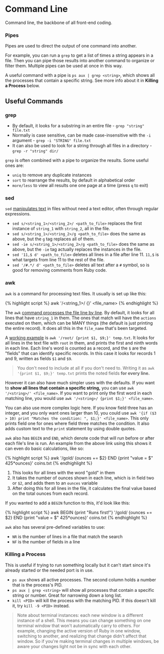 # Command Line

Command line, the backbone of all front-end coding.

### Pipes

Pipes are used to direct the output of one command into another.

For example, you can run a `grep` to get a list of times a string appears in a file. Then you can pipe those results into another command to organize or filter them. Multiple pipes can be used at once in this way.

A useful command with a pipe is `ps aux | grep <string>`, which shows all the processes that contain a specific string. See more info about it in **Killing a Process** below.

## Useful Commands

### grep

* By default, it looks for a substring in an entire file - `grep "string" file.txt`
* Normally is case sensitive, can be made case-insensitive with the `-i` argument - `grep -i "STRING" file.txt`
* It can also be used to look for a string through all files in a directory - `grep -r "string" dir/`

`grep` is often combined with a pipe to organize the results. Some useful ones are:

* `uniq` to remove any duplicate instances
* `sort` to rearrange the results, by default in alphabetical order
* `more/less` to view all results one one page at a time (press `q` to exit)

### sed

`sed` [manipulates text](https://www.linode.com/docs/tools-reference/tools/manipulate-text-from-the-command-line-with-sed/) in files without need a text editor, often through regular expressions.

* `sed s/<string_1>/<string_2>/ <path_to_file>` replaces the first instance of `string_1` with `string_2`, all in the file.
* `sed s/<string_1>/<string_2>/g <path_to_file>` does the same as above, but the `g` tag replaces all of them.
* `sed -ie s/<string_1>/<string_2>/g <path_to_file>` does the same as above, but the `-ie` tag actually replaces the instances in the file.
* `sed '11,$ d' <path_to_file>` deletes all lines in a file after line 11. `11,$` is what targets from line 11 to the rest of the file.
* `sed '/#.*/ d' <path_to_file>` deletes all text after a `#` symbol, so is good for removing comments from Ruby code.

### awk

`awk` is a command for processing text files. It usually is set up like this:

{% highlight script %}
awk '/<string_1>/ {<actions>}' <file_name>
{% endhighlight %}

The `awk` [command processes the file line by line](https://en.wikibooks.org/wiki/An_Awk_Primer/Awk_Command-Line_Examples). By default, it looks for all lines that have `string_1` in them. The ones that match will have the `actions` executed on them, which can be MANY things (the default is just printing the entire record). It does all this in the `file_name` that's been targeted.

A [working example](https://quickleft.com/blog/command-line-tutorials-sed-awk/) is `awk '/root/ {print $1, $9;}' temp.txt`. It looks for all lines in the text file with `root` in them, and prints the first and ninth words in each line. Each line's word is counted as a record, and the `$` are the "fields" that can identify specific records. In this case it looks for records 1 and 9, written as fields `$1` and `$9`.

> You don't need to include <string> at all if you don't need to. Writing it as `awk '{print $1, $9;}' temp.txt` prints the noted fields **for every line.**

However it can also have much simpler uses with the defaults. If you want to **show all lines that contain a specific string,** you can use `awk '/<string>/' <file_name>`. If you want to print only the first word in each matching line, you would use `awk '/<string>/ {print $1;}' <file_name>`.

You can also use more complex logic here. If you know field three has an integer, and you only want ones larger than 10, you could use `awk '{if ($3 > 10) print "Matches the condition: ", $1;}' <file_name>`. This only prints field one for ones where field three matches the condition. It also adds custom text to the `print` statement by using double quotes.

`awk` also has `BEGIN` and `END`, which denote code that will run before or after each file's line is run. An example from the above link using this shows it can even do basic calculations, like so:

{% highlight script %}
awk '/gold/ {ounces += $2} END {print "value = $" 425*ounces}' coins.txt
{% endhighlight %}

1. This looks for all lines with the word "gold" in them
2. It takes the number of ounces shown in each line, which is in field two or `$2`, and adds them to an `ounces` variable
3. After doing this for all lines in the file, it calculates the final value based on the total ounces from each record.

If you wanted to add a `BEGIN` function to this, it'd look like this:

{% highlight script %}
awk BEGIN {print "Runs first!"} '/gold/ {ounces += $2} END {print "value = $" 425*ounces}' coins.txt
{% endhighlight %}

`awk` also has several pre-defined variables to use:

* `NR` is the number of lines in a file that match the search
* `NF` is the number of fields in a line

### Killing a Process

This is useful if trying to run something locally but it can't start since it's already started or the needed port is in use.

* `ps aux` shows all active processes. The second column holds a number that is the process's PID.
* `ps aux | grep <string>` will show all processes that contain a specific string or number. Great for narrowing down a long list.
* `kill <PID>` will kill the process with the matching PID. If this doesn't kill it, try `kill -9 <PID>` instead.

> Note about terminal instances: each new window is a different instance of a shell. This means you can change something on one terminal window that won't automatically carry to others. For example, changing the active version of Ruby in one window, switching to another, and realizing that change didn't affect that window. So if you're making terminal changes in multiple windows, be aware your changes light not be in sync with each other.
